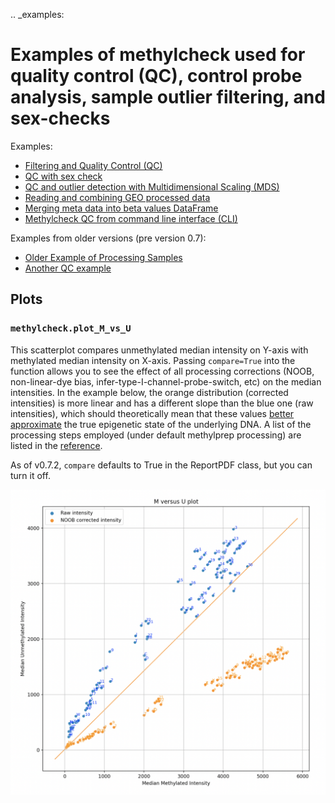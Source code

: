 .. _examples:

# Examples of methylcheck used for quality control (QC), control probe analysis, sample outlier filtering, and sex-checks

Examples:

- [Filtering and Quality Control (QC)](methylprep-methylcheck-qc-example.ipynb)
- [QC with sex check](qc-sex-check.ipynb)
- [QC and outlier detection with Multidimensional Scaling (MDS)](interactive-mds-filtering.ipynb)
- [Reading and combining GEO processed data](demo_read_geo_processed.ipynb)
- [Merging meta data into beta values DataFrame](demo_using_matched_meta_data.ipynb)
- [Methylcheck QC from command line interface (CLI)](methylcheck-cli.md)

Examples from older versions (pre version 0.7):

- [Older Example of Processing Samples](demo-methylprep-to-methylcheck-example.ipynb)
- [Another QC example](another-methylcheck-qc-example.ipynb)

## Plots

### `methylcheck.plot_M_vs_U`

This scatterplot compares unmethylated median intensity on Y-axis with methylated median intensity on X-axis. Passing `compare=True` into the function allows you to see the effect of all processing corrections (NOOB, non-linear-dye bias, infer-type-I-channel-probe-switch, etc) on the median intensities. In the example below, the orange distribution (corrected intensities) is more linear and has a different slope than the blue one (raw intensities), which should theoretically mean that these values [better approximate][1] the true epigenetic state of the underlying DNA. A list of the processing steps employed (under default methylprep processing) are listed in the [reference][1].

[1]: https://pubmed.ncbi.nlm.nih.gov/27924034/

As of v0.7.2, `compare` defaults to True in the ReportPDF class, but you can turn it off.

![plot_M_vs_U with compare option](https://raw.githubusercontent.com/FoxoTech/methylcheck/master/docs/plot_M_vs_U_compare_dye_noob_to_raw.png)
